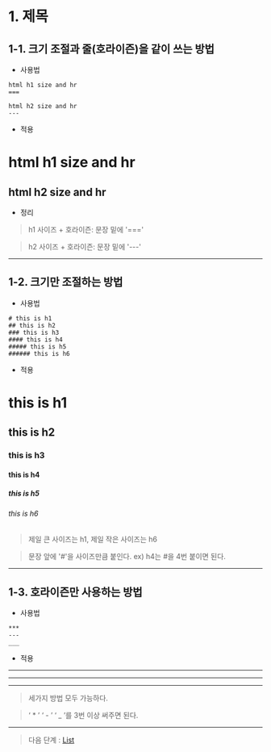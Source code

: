 # 1. 제목

## 1-1. 크기 조절과 줄(호라이즌)을 같이 쓰는 방법

- 사용법

```
html h1 size and hr
===

html h2 size and hr
---
```
- 적용

html h1 size and hr
===

html h2 size and hr
---

- 정리

> h1 사이즈 + 호라이즌: 문장 밑에 '==='

> h2 사이즈 + 호라이즌: 문장 밑에 '---'

----

## 1-2. 크기만 조절하는 방법

- 사용법
```
# this is h1
## this is h2
### this is h3
#### this is h4
##### this is h5
###### this is h6
```

- 적용

# this is h1
## this is h2
### this is h3
#### this is h4
##### this is h5
###### this is h6

> 제일 큰 사이즈는 h1, 제일 작은 사이즈는 h6

> 문장 앞에 '#'을 사이즈만큼 붙인다. ex) h4는 #을 4번 붙이면 된다.

---

## 1-3. 호라이즌만 사용하는 방법 

- 사용법
```
*** 
---
___
```

- 적용
*** 
---
___

> 세가지 방법 모두 가능하다.
 
> ‘ * ’ ‘ - ’ ‘ _ ’를 3번 이상 써주면 된다.

---

> 다음 단계 : [List](https://github.com/It-dayeon/markdown/blob/master/2_list.md)
